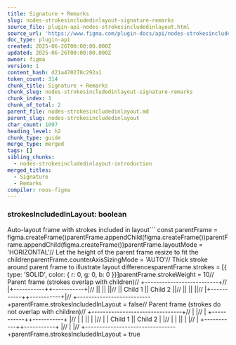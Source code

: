 ```yaml
---
title: Signature + Remarks
slug: nodes-strokesincludedinlayout-signature-remarks
source_file: plugin-api-nodes-strokesincludedinlayout.html
source_url: 'https://www.figma.com/plugin-docs/api/nodes-strokesincludedinlayout/'
doc_type: plugin-api
created: 2025-06-26T00:00:00.000Z
updated: 2025-06-26T00:00:00.000Z
owner: figma
version: 1
content_hash: d21a470278c292a1
token_count: 314
chunk_title: Signature + Remarks
chunk_slug: nodes-strokesincludedinlayout-signature-remarks
chunk_index: 1
chunk_of_total: 2
parent_file: nodes-strokesincludedinlayout.md
parent_slug: nodes-strokesincludedinlayout
char_count: 1097
heading_level: h2
chunk_type: guide
merge_type: merged
tags: []
sibling_chunks:
  - nodes-strokesincludedinlayout-introduction
merged_titles:
  - Signature
  - Remarks
compiler: noos-figma
---
```


### strokesIncludedInLayout: boolean

Auto-layout frame with strokes included in layout```
const parentFrame = figma.createFrame()parentFrame.appendChild(figma.createFrame())parentFrame.appendChild(figma.createFrame())parentFrame.layoutMode = 'HORIZONTAL'// Let the height of the parent frame resize to fit the childrenparentFrame.counterAxisSizingMode = 'AUTO'// Thick stroke around parent frame to illustrate layout differencesparentFrame.strokes = [{ type: 'SOLID', color: { r: 0, g: 0, b: 0 }}]parentFrame.strokeWeight = 10// Parent frame (strokes overlap with children)// +--------------------------+// |+-----------++-----------+|// || || ||// || Child 1 || Child 2 ||// || || ||// |+-----------++-----------+|// +--------------------------+parentFrame.strokesIncludedInLayout = false// Parent frame (strokes do not overlap with children)// +--------------------------------+// | |// | +-----------++-----------+ |// | | || | |// | | Child 1 || Child 2 | |// | | || | |// | +-----------++-----------+ |// | |// +--------------------------------+parentFrame.strokesIncludedInLayout = true
```
